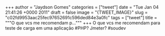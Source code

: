 
+++
author = "Jaydson Gomes"
categories = ["tweet"]
date = "Tue Jan 04 21:41:26 +0000 2011"
draft = false
image = "{TWEET_IMAGE}"
slug = "c02fd9953aac25fec97652691c596ded84e3a0fc"
tags = ["tweet"]
title = """O que vcs me recomendam p..."""
+++
O que vcs me recomendam para teste de carga em uma aplicação  #PHP? Jmeter? #soudev
